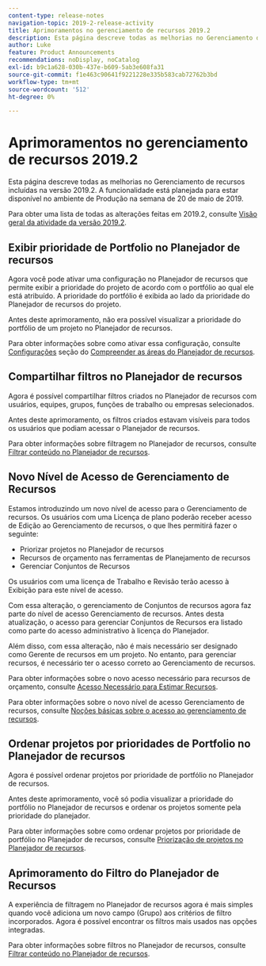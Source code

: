 ```yaml
---
content-type: release-notes
navigation-topic: 2019-2-release-activity
title: Aprimoramentos no gerenciamento de recursos 2019.2
description: Esta página descreve todas as melhorias no Gerenciamento de recursos incluídas na versão 2019.2. A funcionalidade está planejada para estar disponível no ambiente de Produção na semana de 20 de maio de 2019.
author: Luke
feature: Product Announcements
recommendations: noDisplay, noCatalog
exl-id: b9c1a628-030b-437e-b609-5ab3e608fa31
source-git-commit: f1e463c90641f9221228e335b583cab72762b3bd
workflow-type: tm+mt
source-wordcount: '512'
ht-degree: 0%

---
```


# Aprimoramentos no gerenciamento de recursos 2019.2

Esta página descreve todas as melhorias no Gerenciamento de recursos incluídas na versão 2019.2. A funcionalidade está planejada para estar disponível no ambiente de Produção na semana de 20 de maio de 2019.

Para obter uma lista de todas as alterações feitas em 2019.2, consulte [Visão geral da atividade da versão 2019.2](../../../../product-announcements/product-releases/quarterly-release-archive/2019.2-release-activity/2019-2-release-activity-overview.md).

## Exibir prioridade de Portfolio no Planejador de recursos

Agora você pode ativar uma configuração no Planejador de recursos que permite exibir a prioridade do projeto de acordo com o portfólio ao qual ele está atribuído. A prioridade do portfólio é exibida ao lado da prioridade do Planejador de recursos do projeto.

Antes deste aprimoramento, não era possível visualizar a prioridade do portfólio de um projeto no Planejador de recursos.

Para obter informações sobre como ativar essa configuração, consulte [Configurações](../../../../resource-mgmt/resource-planning/resource-planner-navigation.md#settings) seção do [Compreender as áreas do Planejador de recursos](../../../../resource-mgmt/resource-planning/resource-planner-navigation.md).

## Compartilhar filtros no Planejador de recursos

Agora é possível compartilhar filtros criados no Planejador de recursos com usuários, equipes, grupos, funções de trabalho ou empresas selecionados.

Antes deste aprimoramento, os filtros criados estavam visíveis para todos os usuários que podiam acessar o Planejador de recursos.

Para obter informações sobre filtragem no Planejador de recursos, consulte [Filtrar conteúdo no Planejador de recursos](../../../../resource-mgmt/resource-planning/filter-resource-planner.md).

## Novo Nível de Acesso de Gerenciamento de Recursos

Estamos introduzindo um novo nível de acesso para o Gerenciamento de recursos. Os usuários com uma Licença de plano poderão receber acesso de Edição ao Gerenciamento de recursos, o que lhes permitirá fazer o seguinte:

* Priorizar projetos no Planejador de recursos
* Recursos de orçamento nas ferramentas de Planejamento de recursos
* Gerenciar Conjuntos de Recursos

Os usuários com uma licença de Trabalho e Revisão terão acesso à Exibição para este nível de acesso.

Com essa alteração, o gerenciamento de Conjuntos de recursos agora faz parte do nível de acesso Gerenciamento de recursos. Antes desta atualização, o acesso para gerenciar Conjuntos de Recursos era listado como parte do acesso administrativo à licença do Planejador.

Além disso, com essa alteração, não é mais necessário ser designado como Gerente de recursos em um projeto. No entanto, para gerenciar recursos, é necessário ter o acesso correto ao Gerenciamento de recursos.

Para obter informações sobre o novo acesso necessário para recursos de orçamento, consulte [Acesso Necessário para Estimar Recursos](../../../../resource-mgmt/resource-planning/access-needed-to-budget-resources.md).

Para obter informações sobre o novo nível de acesso Gerenciamento de recursos, consulte [Noções básicas sobre o acesso ao gerenciamento de recursos](../../../../administration-and-setup/add-users/configure-and-grant-access/grant-access-resource-management.md).

## Ordenar projetos por prioridades de Portfolio no Planejador de recursos

Agora é possível ordenar projetos por prioridade de portfólio no Planejador de recursos.

Antes deste aprimoramento, você só podia visualizar a prioridade do portfólio no Planejador de recursos e ordenar os projetos somente pela prioridade do planejador.

Para obter informações sobre como ordenar projetos por prioridade de portfólio no Planejador de recursos, consulte [Priorização de projetos no Planejador de recursos](../../../../resource-mgmt/resource-planning/prioritize-projects-resource-planner.md).

## Aprimoramento do Filtro do Planejador de Recursos

A experiência de filtragem no Planejador de recursos agora é mais simples quando você adiciona um novo campo (Grupo) aos critérios de filtro incorporados. Agora é possível encontrar os filtros mais usados nas opções integradas.

Para obter informações sobre filtros no Planejador de recursos, consulte [Filtrar conteúdo no Planejador de recursos](../../../../resource-mgmt/resource-planning/filter-resource-planner.md).

